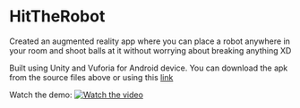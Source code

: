 # HitTheRobot
Created an augmented reality app where you can place a robot anywhere in your room and shoot balls at it without worrying about breaking anything XD 

Built using Unity and Vuforia for Android device. You can download the apk from the source files above or using this [link](https://drive.google.com/file/d/1lWehjYwwXQsFhwi_GnWP_IbNhgp6A6Es/view?usp=sharing)

Watch the demo:
[![Watch the video](https://user-images.githubusercontent.com/55681233/118394693-d49cde80-b663-11eb-987f-41f6d85e48a4.png)](https://www.youtube.com/watch?v=xnjLLZsCa2k)
